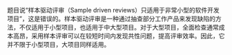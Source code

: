 题目说“样本驱动评审（Sample driven reviews）只适用于非常小型的软件开发项目”，这是错误的。样本驱动评审是一种通过抽查部分工作产品来发现缺陷的方法，不仅适用于小型项目，也适用于中大型项目。对于大型项目，全面检查通常成本高昂，采用样本评审可以在较短时间内发现共性问题，提高评审效率。因此，它并不限于小型项目，大项目同样适用。
